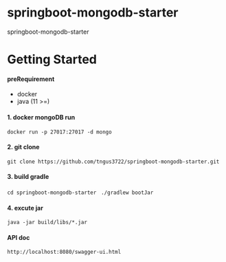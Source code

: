 # springboot-mongodb-starter

springboot-mongodb-starter

# Getting Started

#### preRequirement

- docker
- java (11 >=)

#### 1. docker mongoDB run

````docker run -p 27017:27017 -d mongo````

#### 2. git clone

```git clone https://github.com/tngus3722/springboot-mongodb-starter.git```

#### 3. build gradle

```cd springboot-mongodb-starter ```
```./gradlew bootJar ```

#### 4. excute jar

```java -jar build/libs/*.jar```

#### API doc

```http://localhost:8080/swagger-ui.html```